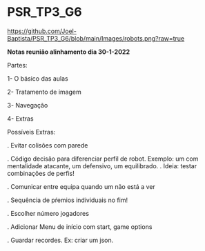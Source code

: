 # PSR_TP3_G6

https://github.com/Joel-Baptista/PSR_TP3_G6/blob/main/Images/robots.png?raw=true


**Notas reunião alinhamento dia 30-1-2022**

Partes:

1- O básico das aulas


2- Tratamento de imagem


3- Navegação


4- Extras



Possíveis Extras:

. Evitar colisões com parede

. Código decisão para diferenciar perfil de robot. Exemplo: um com mentalidade atacante, um defensivo, um equilibrado. . Ideia: testar combinações de perfis!

. Comunicar entre equipa quando um não está a ver

. Sequência de pŕemios individuais no fim!

. Escolher número jogadores

. Adicionar Menu de início com start, game options

. Guardar recordes. Ex: criar um json.
